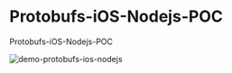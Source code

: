 # Protobufs-iOS-Nodejs-POC
Protobufs-iOS-Nodejs-POC

![demo-protobufs-ios-nodejs](https://user-images.githubusercontent.com/12644776/223842366-cba4a7cc-24ed-4e18-bf29-9a4711fefeb5.gif)
